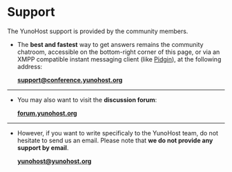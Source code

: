 # Support

The YunoHost support is provided by the community members.

* The **best and fastest** way to get answers remains the community chatroom, accessible on the bottom-right corner of this page, or via an XMPP compatible instant messaging client (like [Pidgin](https://pidgin.im)), at the following address:

    **[support@conference.yunohost.org](xmpp:support@conference.yunohost.org?join)**

---

* You may also want to visit the **discussion forum**:

    **[forum.yunohost.org](https://forum.yunohost.org/)**

---

* However, if you want to write specificaly to the YunoHost team, do not hesitate to send us an email. Please note that **we do not provide any support by email**.

    **[yunohost@yunohost.org](mailto:yunohost@yunohost.org)**
